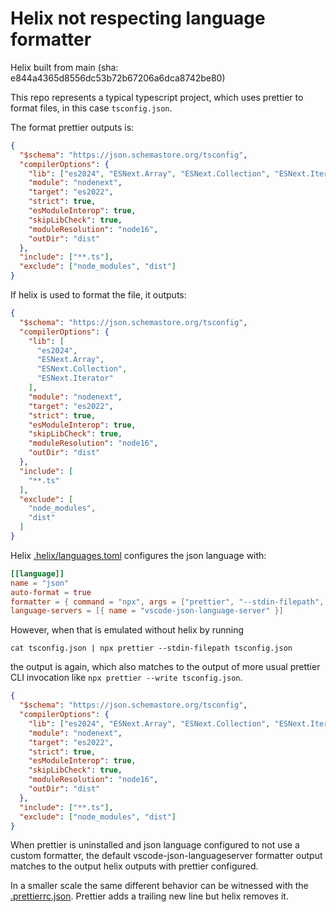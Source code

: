 # Helix not respecting language formatter

Helix built from main (sha: e844a4365d8556dc53b72b67206a6dca8742be80)

This repo represents a typical typescript project, which uses prettier to format files, in this case `tsconfig.json`.

The format prettier outputs is:

```json
{
  "$schema": "https://json.schemastore.org/tsconfig",
  "compilerOptions": {
    "lib": ["es2024", "ESNext.Array", "ESNext.Collection", "ESNext.Iterator"],
    "module": "nodenext",
    "target": "es2022",
    "strict": true,
    "esModuleInterop": true,
    "skipLibCheck": true,
    "moduleResolution": "node16",
    "outDir": "dist"
  },
  "include": ["**.ts"],
  "exclude": ["node_modules", "dist"]
}
```

If helix is used to format the file, it outputs:

```json
{
  "$schema": "https://json.schemastore.org/tsconfig",
  "compilerOptions": {
    "lib": [
      "es2024",
      "ESNext.Array",
      "ESNext.Collection",
      "ESNext.Iterator"
    ],
    "module": "nodenext",
    "target": "es2022",
    "strict": true,
    "esModuleInterop": true,
    "skipLibCheck": true,
    "moduleResolution": "node16",
    "outDir": "dist"
  },
  "include": [
    "**.ts"
  ],
  "exclude": [
    "node_modules",
    "dist"
  ]
}
```

Helix [.helix/languages.toml](.helix/languages.toml) configures the json language with: 

```toml
[[language]]
name = "json"
auto-format = true
formatter = { command = "npx", args = ["prettier", "--stdin-filepath", "%{buffer_name}"] }
language-servers = [{ name = "vscode-json-language-server" }]
```

However, when that is emulated without helix by running

```shell
cat tsconfig.json | npx prettier --stdin-filepath tsconfig.json
```

the output is again, which also matches to the output of more usual prettier CLI invocation like `npx prettier --write tsconfig.json`.

```json
{
  "$schema": "https://json.schemastore.org/tsconfig",
  "compilerOptions": {
    "lib": ["es2024", "ESNext.Array", "ESNext.Collection", "ESNext.Iterator"],
    "module": "nodenext",
    "target": "es2022",
    "strict": true,
    "esModuleInterop": true,
    "skipLibCheck": true,
    "moduleResolution": "node16",
    "outDir": "dist"
  },
  "include": ["**.ts"],
  "exclude": ["node_modules", "dist"]
}
```

When prettier is uninstalled and json language configured to not use a custom formatter, the default vscode-json-languageserver formatter output matches to the output helix outputs with prettier configured.

In a smaller scale the same different behavior can be witnessed with the [.prettierrc.json](.prettierrc.json). Prettier adds a trailing new line but helix removes it.
